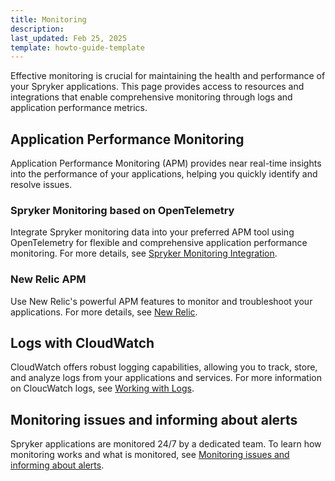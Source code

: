 ```yaml
---
title: Monitoring
description:
last_updated: Feb 25, 2025
template: howto-guide-template
---
```


Effective monitoring is crucial for maintaining the health and performance of your Spryker applications. This page provides access to resources and integrations that enable comprehensive monitoring through logs and application performance metrics.

## Application Performance Monitoring
Application Performance Monitoring (APM) provides near real-time insights into the performance of your applications, helping you quickly identify and resolve issues.


### Spryker Monitoring based on OpenTelemetry
Integrate Spryker monitoring data into your preferred APM tool using OpenTelemetry for flexible and comprehensive application performance monitoring. For more details, see [Spryker Monitoring Integration](/docs/ca/dev/monitoring/spryker-monitoring-integration.html).

### New Relic APM

Use New Relic's powerful APM features to monitor and troubleshoot your applications. For more details, see [New Relic](/docs/dg/dev/integrate-and-configure/configure-services.html#new-relic).

## Logs with CloudWatch
CloudWatch offers robust logging capabilities, allowing you to track, store, and analyze logs from your applications and services. For more information on CloucWatch logs, see [Working with Logs](/docs/ca/dev/monitoring/working-with-logs.html).

## Monitoring issues and informing about alerts
Spryker applications are monitored 24/7 by a dedicated team. To learn how monitoring works and what is monitored, see [Monitoring issues and informing about alerts](/docs/ca/dev/monitoring/monitoring-issues-and-informing-about-alerts.html).
